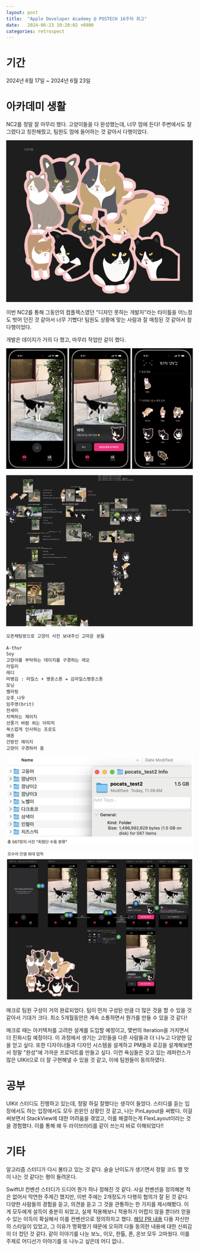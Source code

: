 ```yaml
---
layout: post
title:  "Apple Developer Academy @ POSTECH 16주차 회고"
date:   2024-06-23 10:20:02 +0900
categories: retrospect
---
```


# 기간
2024년 6월 17일 ~ 2024년 6월 23일

# 아카데미 생활
NC2를 정말 잘 마무리 했다. 고양이들을 다 완성했는데, 너무 맘에 든다! 주변에서도 잘 그렸다고 칭찬해줬고, 팀원도 맘에 들어하는 것 같아서 다행이었다.

![](/images/2024-06-25-11-38-23.png)

이번 NC2를 통해 그동안의 컴플렉스였던 "디자인 못하는 개발자"라는 타이틀을 어느정도 벗어 던진 것 같아서 너무 기뻤다! 팀원도 상황에 맞는 사람과 잘 매칭된 것 같아서 참 다행이었다.

개발은 데이지가 거의 다 했고, 마무리 작업만 같이 했다.

![](/images/2024-06-25-11-54-50.png)

![](/images/2024-06-25-11-55-26.png)

```
오픈채팅방으로 고양이 사진 보내주신 고마운 분들

A-thur
Soy
고양이를 부탁하는 데이지를 구경하는 레오
라일리
레디
마병김 : 마일스 + 병훈스톤 = 김마일스병훈스톤
모닝
벨라링
오후_나우
임주영(brit)
전새미
치맥하는 제이지
선풍기 바람 쐬는 어피치
쑥스럽게 인사하는 프로도
애옹
건방진 제이지
고양이 구경하러 옴
```

![](/images/2024-06-25-11-56-15.png)

![](/images/2024-06-25-11-56-30.png)

매크로 팀원 구성이 거의 완료되었다. 팀이 먼저 구성된 만큼 더 많은 것을 할 수 있을 것 같아서 기대가 크다. 최소 5개월동안은 계속 소통하면서 뭔가를 만들 수 있을 것 같다!

매크로 때는 아키텍처를 고려한 설계를 도입할 예정이고, 몇번의 Iteration을 거치면서 더 진화시킬 예정이다. 이 과정에서 생기는 고민들을 다른 사람들과 더 나누고 다양한 답을 얻고 싶다. 또한 디자이너들과 디자인 시스템을 설계하고 PM들과 로깅을 설계해보면서 정말 "완성"에 가까운 프로덕트를 만들고 싶다. 이런 욕심들은 갖고 있는 레퍼런스가 많은 UIKit으로 더 잘 구현해낼 수 있을 것 같고, 이에 팀원들이 동의하였다.


# 공부
UIKit 스터디도 진행하고 있는데, 정말 하길 잘했다는 생각이 들었다. 스터디를 듣는 입장에서도 하는 입장에서도 모두 윈윈인 상황인 것 같고, 나는 PinLayout을 써봤다. 이걸 써보면서 StackView에 대한 어려움을 겪었고, 이를 해결하는게 FlexLayout이라는 것을 경험했다. 이를 통해 왜 두 라이브러리를 같이 쓰는지 바로 이해되었다!!

# 기타
알고리즘 스터디가 다시 불타고 있는 것 같다. 슬슬 난이도가 생기면서 정말 코드 짤 맛이 나는 것 같다는 평이 들려온다.

SwiftUI 컨벤션 스터디가 드디어 뭔가 하나 정해진 것 같다. 사실 컨벤션을 정의해본 적은 없어서 막연한 주제긴 했지만, 이번 주에는 2개정도가 다행히 협의가 잘 된 것 같다. 다양한 사람들의 경험을 듣고, 의견을 듣고 그 것을 관통하는 한 가지를 제시해봤다. 이게 모두에게 설득이 충분히 되었고, 실제 적용해보니 적용하기 어렵지 않을 뿐더러 얻을 수 있는 이득이 확실해서 이를 컨벤션으로 정의하자고 했다. [해당 PR 내용](https://github.com/DeveloperAcademy-POSTECH/swift-style-guide/pull/76) 다들 자신만의 스타일이 있었고, 그 이유가 명확했기 때문에 오히려 다들 동의한 내용에 대한 신뢰감이 더 컸던 것 같다. 같이 이야기를 나눈 보노, 이오, 한톨, 폰, 온브 모두 고마웠다. 이를 주제로 어디선가 이야기를 또 나누고 싶은데 어디 없나..